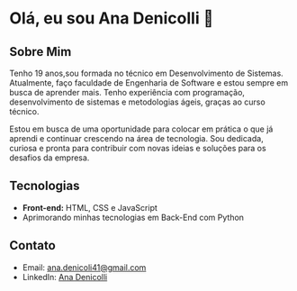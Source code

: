 # Olá, eu sou Ana Denicolli 👋

## Sobre Mim
Tenho 19 anos,sou formada no técnico em Desenvolvimento de Sistemas. Atualmente, faço faculdade de Engenharia de Software e estou sempre em busca de aprender mais. Tenho experiência com programação, desenvolvimento de sistemas e metodologias ágeis, graças ao curso técnico.

Estou em busca de uma oportunidade para colocar em prática o que já aprendi e continuar crescendo na área de tecnologia. Sou dedicada, curiosa e pronta para contribuir com novas ideias e soluções para os desafios da empresa.


## Tecnologias
- **Front-end:** HTML, CSS e JavaScript
- Aprimorando minhas tecnologias em Back-End com Python


## Contato
- Email: [ana.denicoli41@gmail.com](mailto:ana.denicoli41@gmail.com)
- LinkedIn: [Ana Denicolli](https://www.linkedin.com/in/ana-denicolli-abb31b282/)
